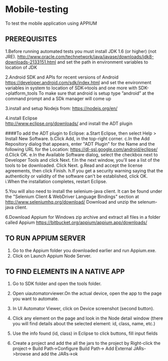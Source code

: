 # Mobile-testing
To test the mobile application using APPIUM

## PREREQUISITES

1.Before running automated tests you must install JDK 1.6 (or higher) (not JRE).
http://www.oracle.com/technetwork/java/javase/downloads/jdk8-downloads-2133151.html
and set the path in environment variables to  location of JDK

2.Android SDK and APIs for recent versions of Android
https://developer.android.com/sdk/index.html
and set the environment variables in system to location of 
SDK->tools 
and one more with 
SDK->platform_tools
To make sure that android is setup type ”android” at the command prompt and a SDk manager will come up

3.install and setup Nodejs from:
https://nodejs.org/en/

4.install Eclipse  
http://www.eclipse.org/downloads/
and install the ADT plugin 

####To add the ADT plugin to Eclipse:
a.Start Eclipse, then select Help > Install New Software.
b.Click Add, in the top-right corner.
c.In the Add Repository dialog that appears, enter "ADT Plugin" for the Name and the following URL for the Location:
https://dl-ssl.google.com/android/eclipse/
d.Click OK.
e.In the Available Software dialog, select the checkbox next to Developer Tools and click Next.
f.In the next window, you'll see a list of the tools to be downloaded. Click Next.
g.Read and accept the license agreements, then click Finish.
h.If you get a security warning saying that the authenticity or validity of the software can't be established, click OK.
i.When the installation completes, restart Eclipse.

5.You will also need to install the selenium-java client. It can be found under the "Selenium Client & WebDriver Language Bindings" section at 
 http://www.seleniumhq.org/download/
 Download and unzip the selenum-java client.

6.Download Appium for Windows zip archive and extract all files in a folder called Appium
https://bitbucket.org/appium/appium.app/downloads/

## TO RUN APPIUM SERVER
1.	Go to the Appium folder you downloaded earlier and run Appium.exe.
2.	Click on Launch Appium Node Server.

## TO FIND ELEMENTS IN A NATIVE APP
1.	Go to SDK folder and open the tools folder.
2.	Open uiautomatorviewer.On the actual device, open the app to the page you want to automate.
3.	In UI Automator Viewer, click on Device screenshot (second button).
4.	Click any element on the page and look in the Node detail window (there you will find details about the selected element: id, class, name, etc.)
5.	Use the info found (id, class) in Eclipse to click buttons, fill input fields

7.  Create a project and add the all the jars to the project by 
Right-click the project-> Build Path->Configure Build Path-> Add External JARs->browse and add the JARs->ok
